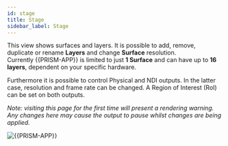 ```yaml
---
id: stage
title: Stage
sidebar_label: Stage
---
```


This view shows surfaces and layers. It is possible to add, remove, duplicate or rename **Layers** and change **Surface** resolution.  
Currently {{PRISM-APP}} is limited to just **1 Surface** and can have up to **16 layers**, dependent on your specific hardware.  

Furthermore it is possible to control Physical and NDI outputs. In the latter case, resolution and frame rate can be changed.
A Region of Interest (RoI) can be set on both outputs. 

*Note: visiting this page for the first time will present a rendering warning. Any changes here may cause the output to pause whilst changes are being applied.*

![{{PRISM-APP}}](/prismdocs/images/{{PRISM-APP-LOWER}}-stage-view.png)